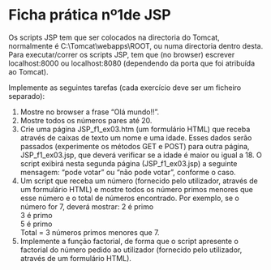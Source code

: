 # Ficha prática nº1de JSP

Os scripts JSP tem que ser colocados na directoria do Tomcat, normalmente é C:\Tomcat\webapps\ROOT\, ou numa directoria dentro desta. 
Para executar/correr os scripts JSP, tem que (no browser) escrever localhost:8000 ou localhost:8080 (dependendo da porta que foi atribuída ao Tomcat).

Implemente as seguintes tarefas (cada exercício deve ser um ficheiro separado):
  1. Mostre no browser a frase “Olá mundo!!”.
  2. Mostre todos os números pares até 20.
  3. Crie uma página JSP_f1_ex03.htm (um formulário HTML) que receba através de caixas de texto um nome e uma idade. Esses dados serão passados (experimente os métodos GET e POST) para outra página, JSP_f1_ex03.jsp, que deverá verificar se a idade é maior ou igual a 18. O script exibirá nesta segunda página (JSP_f1_ex03.jsp) a seguinte mensagem: <nome> “pode votar” ou <nome> “não pode votar”, conforme o caso.
  4. Um script que receba um número (fornecido pelo utilizador, através de um formulário HTML) e mostre todos os número primos menores que esse número e o total de números encontrado. Por exemplo, se o número for 7, deverá mostrar:
    2 é primo<br>
    3 é primo<br>
    5 é primo<br>
    Total = 3 números primos menores que 7.<br>
5. Implemente a função factorial, de forma que o script apresente o factorial do número pedido ao utilizador (fornecido pelo utilizador, através de um formulário HTML).
